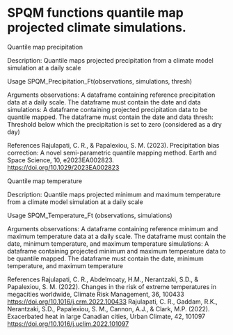 # SPQM functions quantile map projected climate simulations.

Quantile map precipitation

Description: Quantile maps projected precipitation from a climate model simulation at a daily scale

Usage
SPQM_Precipitation_Ft(observations, simulations, thresh)

Arguments
observations: A dataframe containing reference precipitation data at a daily scale. The dataframe must contain the date and data
simulations: A dataframe containing projected precipitation data to be quantile mapped. The dataframe must contain the date and data
thresh: Threshold below which the precipitation is set to zero (considered as a dry day)

References
Rajulapati, C. R., & Papalexiou, S. M. (2023). Precipitation bias correction: A novel semi-parametric quantile mapping method. Earth and Space Science, 10, e2023EA002823. https://doi.org/10.1029/2023EA002823

Quantile map temperature

Description: Quantile maps projected minimum and maximum temperature from a climate model simulation at a daily scale

Usage
SPQM_Temperature_Ft (observations, simulations)

Arguments
observations: A dataframe containing reference minimum and maximum temperature data at a daily scale. The dataframe must contain the date, minimum temperature, and maximum temperature
simulations: A dataframe containing projected minimum and maximum temperature data to be quantile mapped. The dataframe must contain the date, minimum temperature, and maximum temperature 

References
Rajulapati, C. R., Abdelmoaty, H.M., Nerantzaki, S.D., & Papalexiou, S. M. (2022). Changes in the risk of extreme temperatures in megacities worldwide, Climate Risk Management,  36, 100433 https://doi.org/10.1016/j.crm.2022.100433
Rajulapati, C. R., Gaddam, R.K., Nerantzaki, S.D., Papalexiou, S. M., Cannon, A.J., &  Clark, M.P. (2022). Exacerbated heat in large Canadian cities, Urban Climate,  42, 101097 https://doi.org/10.1016/j.uclim.2022.101097


